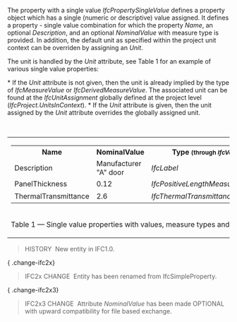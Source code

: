 The property with a single value _IfcPropertySingleValue_ defines a property object which has a single (numeric or descriptive) value assigned. It defines a property - single value combination for which the property _Name_, an optional _Description_, and an optional _NominalValue_ with measure type is provided. In addition, the default unit as specified within the project unit context can be overriden by assigning an _Unit_.

The unit is handled by the _Unit_ attribute, see Table 1 for an example of various single value properties:

\* If the _Unit_ attribute is not given, then the unit is already implied by the type of _IfcMeasureValue_ or _IfcDerivedMeasureValue_. The associated unit can be found at the _IfcUnitAssignment_ globally defined at the project level (_IfcProject.UnitsInContext_).
\* If the _Unit_ attribute is given, then the unit assigned by the _Unit_ attribute overrides the globally assigned unit.

&nbsp;

<table>
 <tr>
  <td>
   <table class="gridtable">
    <tr>
      <th width="30%"><b>Name</b></th>
      <th width="30%"><b>NominalValue</b></th>
      <th width="25%"><b>Type</b> <span style="font-size:smaller">(through <em>IfcValue</em>)</span></th>
      <th width="15%"><b>Unit</b></th>
    </tr>
    <tr>
      <td>Description</td>
      <td>Manufacturer "A" door</td>
      <td><em>IfcLabel</em></td>
      <td>-</td>
    </tr>
    <tr>
      <td>PanelThickness</td>
      <td>0.12</td>
      <td><em>IfcPositiveLengthMeasure</em></td>
      <td>-</td>
    </tr>
    <tr>
      <td>ThermalTransmittance</td>
      <td>2.6</td>
      <td><em>IfcThermalTransmittanceMeasure</em></td>
      <td>W/(m<sup>2</sup>K)</td>
    </tr>
   </table>
  </td>
 </tr>
 <tr>
  <td><p class="table">Table 1 &mdash; Single value properties with values, measure types and units</p></td>
 </tr>
</table>



> HISTORY&nbsp; New entity in IFC1.0.

{ .change-ifc2x}
> IFC2x CHANGE&nbsp; Entity has been renamed from IfcSimpleProperty.

{ .change-ifc2x3}
> IFC2x3 CHANGE&nbsp; Attribute _NominalValue_ has been made OPTIONAL with upward compatibility for file based exchange.
